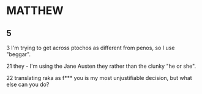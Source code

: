 # MATTHEW

## 5

3 I'm trying to get across ptochos as different from penos, so I use "beggar".

21 they - I'm using the Jane Austen they rather than the clunky "he or she".

22 translating raka as f*** you is my most unjustifiable decision, but what else can you do?
